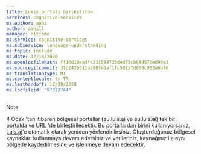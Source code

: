 ```yaml
---
title: Lusıs portalı birleştirme
services: cognitive-services
ms.author: aahi
author: aahill
manager: nitinme
ms.service: cognitive-services
ms.subservice: language-understanding
ms.topic: include
ms.date: 12/16/2020
ms.openlocfilehash: ff16d10ea4fc331588735ded75cb68d57bed93e3
ms.sourcegitcommit: 31d242b611a2887e0af1fc501a7d808c933a6bf6
ms.translationtype: MT
ms.contentlocale: tr-TR
ms.lasthandoff: 12/29/2020
ms.locfileid: "97812744"
---
```

> [!NOTE]
> 4 Ocak 'tan itibaren bölgesel portallar (au.luis.ai ve eu.luis.ai) tek bir portalda ve URL 'de birleştirilecektir. Bu portallardan birini kullanıyorsanız, [Luis.ai](https://luis.ai/)'e otomatik olarak yeniden yönlendirilirsiniz. Oluşturduğunuz bölgesel kaynakları kullanmaya devam edersiniz ve verileriniz, kaynağınız ile aynı bölgede kaydedilmesine ve işlenmeye devam edecektir.